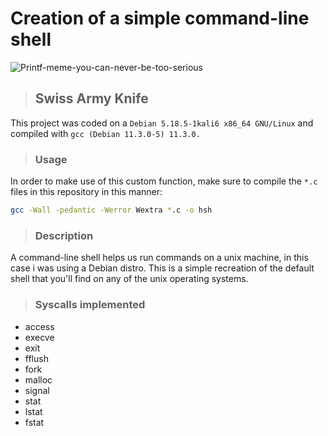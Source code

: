 # Creation of a simple command-line shell
![Printf-meme-you-can-never-be-too-serious](https://memegenerator.net/img/instances/54695180/due-to-having-a-windows-command-shell-nothing-to-bash-about.jpg)

> ## Swiss Army Knife
This project was coded on a `Debian 5.18.5-1kali6 x86_64 GNU/Linux` and compiled with `gcc (Debian 11.3.0-5) 11.3.0.`

> ### Usage
In order to make use of this custom function, make sure to compile the `*.c` files in this repository in this manner:
```bash
gcc -Wall -pedantic -Werror Wextra *.c -o hsh
```

> ### Description
A command-line shell helps us run commands on a unix machine, in this case i was using a Debian distro.
This is a simple recreation of the default shell that you'll find on any of the unix operating systems.

> ### Syscalls implemented
* access
* execve
* exit
* fflush
* fork
* malloc
* signal
* stat
* lstat
* fstat